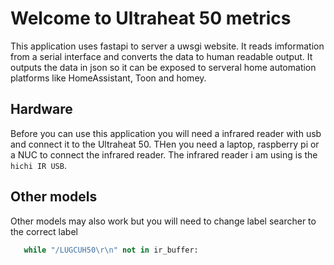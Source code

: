 # Welcome to Ultraheat 50 metrics

This application uses fastapi to server a uwsgi website. It reads imformation from a serial interface and converts the data to human readable output. It outputs the data in json so it can be exposed to serveral home automation platforms like HomeAssistant, Toon and homey.

## Hardware

Before you can use this application you will need a infrared reader with usb and connect it to the Ultraheat 50. THen you need a laptop, raspberry pi or a NUC to connect the infrared reader. The infrared reader i am using is the `hichi IR USB`.

## Other models

Other models may also work but you will need to change label searcher to the correct label

```python
   while "/LUGCUH50\r\n" not in ir_buffer:
```
